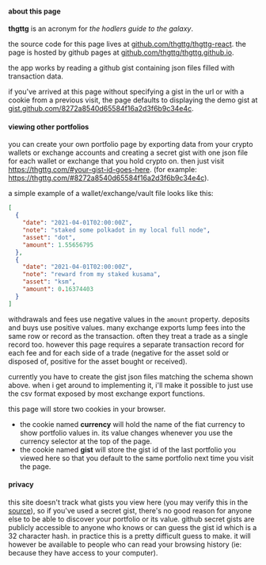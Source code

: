 #### about this page

**thgttg** is an acronym for *the hodlers guide to the galaxy*.

the source code for this page lives at [github.com/thgttg/thgttg-react](https://github.com/thgttg/thgttg-react). the page is hosted by github pages at [github.com/thgttg/thgttg.github.io](https://github.com/thgttg/thgttg.github.io).

the app works by reading a github gist containing json files filled with transaction data.

if you've arrived at this page without specifying a gist in the url or with a cookie from a previous visit, the page defaults to displaying the demo gist at [gist.github.com/8272a8540d65584f16a2d3f6b9c34e4c](https://gist.github.com/8272a8540d65584f16a2d3f6b9c34e4c).

#### viewing other portfolios

you can create your own portfolio page by exporting data from your crypto wallets or exchange accounts and creating a secret gist with one json file for each wallet or exchange that you hold crypto on. then just visit https://thgttg.com/#your-gist-id-goes-here. (for example: https://thgttg.com/#8272a8540d65584f16a2d3f6b9c34e4c).


a simple example of a wallet/exchange/vault file looks like this:
``` json
[
  {
    "date": "2021-04-01T02:00:00Z",
    "note": "staked some polkadot in my local full node",
    "asset": "dot",
    "amount": 1.55656795
  },
  {
    "date": "2021-04-01T02:00:00Z",
    "note": "reward from my staked kusama",
    "asset": "ksm",
    "amount": 0.16374403
  }
]
```

withdrawals and fees use negative values in the `amount` property. deposits and buys use positive values. many exchange exports lump fees into the same row or record as the transaction. often they treat a trade as a single record too. however this page requires a separate transaction record for each fee and for each side of a trade (negative for the asset sold or disposed of, positive for the asset bought or received).

currently you have to create the gist json files matching the schema shown above. when i get around to implementing it, i'll make it possible to just use the csv format exposed by most exchange export functions.

this page will store two cookies in your browser.

* the cookie named **currency** will hold the name of the fiat currency to show portfolio values in. its value changes whenever you use the currency selector at the top of the page.
* the cookie named **gist** will store the gist id of the last portfolio you viewed here so that you default to the same portfolio next time you visit the page.

#### privacy

this site doesn't track what gists you view here (you may verify this in the [source](https://github.com/thgttg/thgttg-react)), so if you've used a secret gist, there's no good reason for anyone else to be able to discover your portfolio or its value. github secret gists are publicly accessible to anyone who knows or can guess the gist id which is a 32 character hash. in practice this is a pretty difficult guess to make. it will however be available to people who can read your browsing history (ie: because they have access to your computer).
